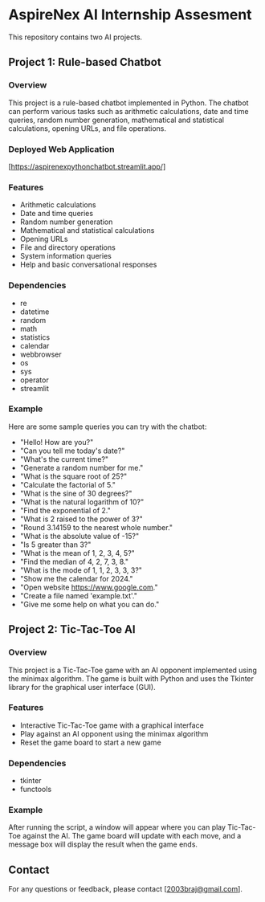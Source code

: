 # AspireNex AI Internship Assesment

This repository contains two AI projects.

## Project 1: Rule-based Chatbot

### Overview
This project is a rule-based chatbot implemented in Python. The chatbot can perform various tasks such as arithmetic calculations, date and time queries, random number generation, mathematical and statistical calculations, opening URLs, and file operations.

### Deployed Web Application
[https://aspirenexpythonchatbot.streamlit.app/]

### Features
- Arithmetic calculations
- Date and time queries
- Random number generation
- Mathematical and statistical calculations
- Opening URLs
- File and directory operations
- System information queries
- Help and basic conversational responses

### Dependencies
- re
- datetime
- random
- math
- statistics
- calendar
- webbrowser
- os
- sys
- operator
- streamlit

### Example
Here are some sample queries you can try with the chatbot:
- "Hello! How are you?"
- "Can you tell me today's date?"
- "What's the current time?"
- "Generate a random number for me."
- "What is the square root of 25?"
- "Calculate the factorial of 5."
- "What is the sine of 30 degrees?"
- "What is the natural logarithm of 10?"
- "Find the exponential of 2."
- "What is 2 raised to the power of 3?"
- "Round 3.14159 to the nearest whole number."
- "What is the absolute value of -15?"
- "Is 5 greater than 3?"
- "What is the mean of 1, 2, 3, 4, 5?"
- "Find the median of 4, 2, 7, 3, 8."
- "What is the mode of 1, 1, 2, 3, 3, 3?"
- "Show me the calendar for 2024."
- "Open website https://www.google.com."
- "Create a file named 'example.txt'."
- "Give me some help on what you can do."

## Project 2: Tic-Tac-Toe AI

### Overview
This project is a Tic-Tac-Toe game with an AI opponent implemented using the minimax algorithm. The game is built with Python and uses the Tkinter library for the graphical user interface (GUI).

### Features
- Interactive Tic-Tac-Toe game with a graphical interface
- Play against an AI opponent using the minimax algorithm
- Reset the game board to start a new game

### Dependencies
- tkinter
- functools

### Example
After running the script, a window will appear where you can play Tic-Tac-Toe against the AI. The game board will update with each move, and a message box will display the result when the game ends.

## Contact
For any questions or feedback, please contact [2003braj@gmail.com].
